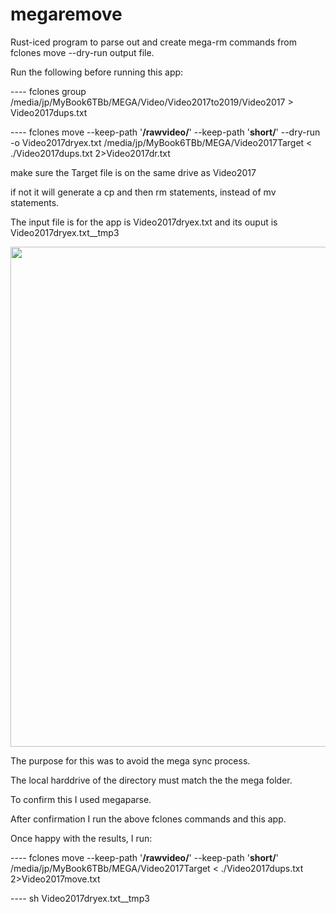 # megaremove
Rust-iced program to parse out and create mega-rm commands from fclones move --dry-run output file.

Run the following before running this app:

---- fclones group /media/jp/MyBook6TBb/MEGA/Video/Video2017to2019/Video2017 > Video2017dups.txt

---- fclones move --keep-path '**/rawvideo/**' --keep-path '**short/**' --dry-run -o Video2017dryex.txt  /media/jp/MyBook6TBb/MEGA/Video2017Target < ./Video2017dups.txt 2>Video2017dr.txt

make sure the Target file is on the same drive as Video2017

if not it will generate a cp and then rm statements, instead of mv statements.

The input file is for the app is Video2017dryex.txt and its ouput is Video2017dryex.txt__tmp3

<img src="image/megap.png" width="800px" />

The purpose for this was to avoid the mega sync process.

The local harddrive of the directory must match the the mega folder.

To confirm this I used megaparse.

After confirmation I run the above fclones commands and this app.

Once happy with the results, I run:

---- fclones move --keep-path '**/rawvideo/**' --keep-path '**short/**' /media/jp/MyBook6TBb/MEGA/Video2017Target < ./Video2017dups.txt 2>Video2017move.txt

---- sh Video2017dryex.txt__tmp3
